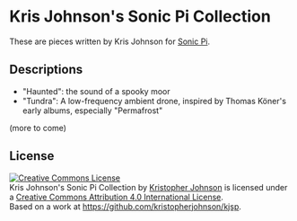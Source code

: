 Kris Johnson's Sonic Pi Collection
==================================

These are pieces written by Kris Johnson for [Sonic Pi](http://sonic-pi.net).


## Descriptions

- "Haunted": the sound of a spooky moor
- "Tundra": A low-frequency ambient drone, inspired by Thomas Köner's early albums, especially "Permafrost"

(more to come)


## License

<a rel="license" href="http://creativecommons.org/licenses/by/4.0/"><img alt="Creative Commons License" style="border-width:0" src="https://i.creativecommons.org/l/by/4.0/88x31.png" /></a><br /><span xmlns:dct="http://purl.org/dc/terms/" property="dct:title">Kris Johnson's Sonic Pi Collection</span> by <a xmlns:cc="http://creativecommons.org/ns#" href="https://github.com/kristopherjohnson" property="cc:attributionName" rel="cc:attributionURL">Kristopher Johnson</a> is licensed under a <a rel="license" href="http://creativecommons.org/licenses/by/4.0/">Creative Commons Attribution 4.0 International License</a>.<br />Based on a work at <a xmlns:dct="http://purl.org/dc/terms/" href="https://github.com/kristopherjohnson/kjsp" rel="dct:source">https://github.com/kristopherjohnson/kjsp</a>.

